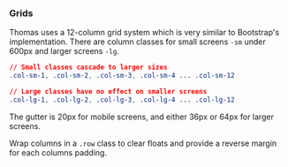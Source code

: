 ### Grids

Thomas uses a 12-column grid system which is very similar to Bootstrap's implementation. There are column classes for small screens `-sm` under 600px and larger screens `-lg`.

```css
// Small classes cascade to larger sizes
.col-sm-1, .col-sm-2, .col-sm-3, .col-sm-4 ... .col-sm-12

// Large classes have no effect on smaller screens
.col-lg-1, .col-lg-2, .col-lg-3, .col-lg-4 ... .col-lg-12
```

The gutter is 20px for mobile screens, and either 36px or 64px for larger screens.

Wrap columns in a `.row` class to clear floats and provide a reverse margin for each columns padding.
